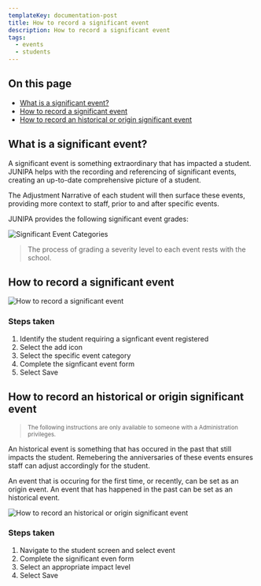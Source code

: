 ```yaml
---
templateKey: documentation-post
title: How to record a significant event
description: How to record a significant event
tags:
  - events
  - students
---
```



## On this page

* [What is a significant event?](#what-is-a-significant-event)
* [How to record a significant event](#record-significant-event)
* [How to record an historical or origin significant event](#record-historical-event)

<a id="what-is-a-significant-event"></a>

## What is a significant event?

A significant event is something extraordinary that has impacted a student. JUNIPA helps with the recording and referencing of significant events, creating an up-to-date comprehensive picture of a student. 

The Adjustment Narrative of each student will then surface these events, providing more context to staff, prior to and after specific events. 

JUNIPA provides the following significant event grades: 

![Significant Event Categories ](/img/significant-event-categories.png "Significant Event Categories")

>The process of grading a severity level to each event rests with the school.

<a id="record-significant-event"></a>

## How to record a significant event

![How to record a significant event ](/img/add-significant-event.gif "How to record a significant event")

### Steps taken 

1. Identify the student requiring a signficant event registered
2. Select the add icon
3. Select the specific event category 
4. Complete the signficant event form
5. Select Save


<a id="record-historical-event"></a>

## How to record an historical or origin significant event

> <small>The following instructions are only available to someone with a Administration privileges.</small> 

An historical event is something that has occured in the past that still impacts the student. Remebering the anniversaries of these events ensures staff can adjust accordingly for the student.  

An event that is occuring for the first time, or recently, can be set as an origin event. An event that has happened in the past can be set as an historical event.

![How to record an historical or origin significant event ](/img/add-historical-event.gif "How to record an historical or origin significant event")

### Steps taken 

1. Navigate to the student screen and select event
2. Complete the significant even form
3. Select an appropriate impact level
4. Select Save